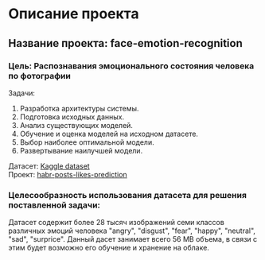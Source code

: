 # Описание проекта
## Название проекта: face-emotion-recognition
### Цель: Распознавания эмоционального состояния человека по фотографии 

Задачи:
1. Разработка архитектуры системы.
2. Подготовка исходных данных.
3. Анализ существующих моделей.
4. Обучение и оценка моделей на исходном датасете.
5. Выбор наиболее оптимальной модели.
6. Развертывание наилучшей модели.  

Датасет: [Kaggle dataset](https://www.kaggle.com/datasets/msambare/fer2013)  
Проект: [habr-posts-likes-prediction](https://github.com/Alexey9991/face-emotion-recognition)

### Целесообразность использования датасета для решения поставленной задачи:
Датасет содержит более 28 тысяч изображений семи классов различных эмоций человека "angry", "disgust", "fear", "happy", "neutral", "sad", "surprice". Данный дасет занимает всего 56 MB объема, в связи с этим будет возможно его обучение и хранение на облаке. 
